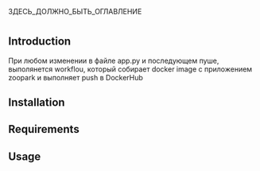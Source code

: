 ЗДЕСЬ_ДОЛЖНО_БЫТЬ_ОГЛАВЛЕНИЕ
#
## Introduction

При любом изменении в файле app.py и последующем пуше, выполянется workflou, который собирает docker image с приложением zoopark и выполняет push в DockerHub

## Installation

## Requirements

## Usage
